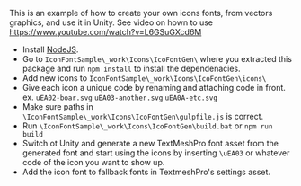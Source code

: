 This is an example of how to create your own icons fonts, from vectors graphics, and use it in Unity. 
See video on hown to use https://www.youtube.com/watch?v=L6GSuGXcd6M

- Install [NodeJS](https://nodejs.org/en/).
- Go to `IconFontSample\_work\Icons\IcoFontGen\` where you extracted this package and run `npm install` to install the dependenacies. 
- Add new icons to `IconFontSample\_work\Icons\IcoFontGen\icons\`
- Give each icon a unique code by renaming and attaching code in front. ex. `uEA02-boar.svg` `uEA03-another.svg` `uEA0A-etc.svg`
- Make sure paths in `\IconFontSample\_work\Icons\IcoFontGen\gulpfile.js` is correct.
- Run `\IconFontSample\_work\Icons\IcoFontGen\build.bat` or `npm run build`
- Switch ot Unity and generate a new TextMeshPro font asset from the generated font and start using the icons by inserting `\uEA03` or whatever code of the icon you want to show up.
- Add the icon font to fallback fonts in TextmeshPro's settings asset.



